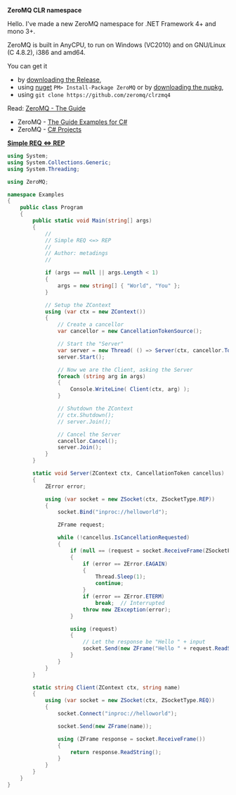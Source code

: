 ﻿
**ZeroMQ CLR namespace**

Hello. I've made a new ZeroMQ namespace for .NET Framework 4+ and mono 3+.

ZeroMQ is built in AnyCPU, to run on Windows (VC2010) and on GNU/Linux (C 4.8.2), i386 and amd64.

You can get it
- by [downloading the Release](https://github.com/zeromq/clrzmq4/releases/tag/master00),
- using [nuget](https://www.nuget.org/packages/ZeroMQ/) `PM> Install-Package ZeroMQ` or by [downloading the nupkg](https://packages.nuget.org/api/v1/package/ZeroMQ/),
- using `git clone https://github.com/zeromq/clrzmq4`

Read: [ZeroMQ - The Guide](http://zguide.zeromq.org/page:all)
- ZeroMQ - [The Guide Examples for C#](http://github.com/metadings/zguide/tree/master/examples/C%23)
- ZeroMQ - [C# Projects](http://github.com/metadings/clrzmq-test)

**[Simple REQ <=> REP](https://github.com/metadings/zguide/blob/master/examples/C%23/Beispiel.cs)**

```csharp
using System;
using System.Collections.Generic;
using System.Threading;

using ZeroMQ;

namespace Examples
{
	public class Program
	{
		public static void Main(string[] args)
		{
			//
			// Simple REQ <=> REP
			//
			// Author: metadings
			//

			if (args == null || args.Length < 1)
			{
				args = new string[] { "World", "You" };
			}

			// Setup the ZContext
			using (var ctx = new ZContext())
			{
				// Create a cancellor
				var cancellor = new CancellationTokenSource();

				// Start the "Server"
				var server = new Thread( () => Server(ctx, cancellor.Token) );
				server.Start();

				// Now we are the Client, asking the Server
				foreach (string arg in args)
				{
					Console.WriteLine( Client(ctx, arg) );
				}

				// Shutdown the ZContext
				// ctx.Shutdown();
				// server.Join();

				// Cancel the Server
				cancellor.Cancel();
				server.Join();
			}
		}

		static void Server(ZContext ctx, CancellationToken cancellus)
		{
			ZError error;

			using (var socket = new ZSocket(ctx, ZSocketType.REP))
			{
				socket.Bind("inproc://helloworld");

				ZFrame request;

				while (!cancellus.IsCancellationRequested)
				{
					if (null == (request = socket.ReceiveFrame(ZSocketFlags.DontWait, out error)))
					{
						if (error == ZError.EAGAIN)
						{
							Thread.Sleep(1);
							continue;
						}
						if (error == ZError.ETERM)
							break;  // Interrupted
						throw new ZException(error);
					}

					using (request)
					{
						// Let the response be "Hello " + input
						socket.Send(new ZFrame("Hello " + request.ReadString()));
					}
				}
			}
		}

		static string Client(ZContext ctx, string name)
		{
			using (var socket = new ZSocket(ctx, ZSocketType.REQ))
			{
				socket.Connect("inproc://helloworld");

				socket.Send(new ZFrame(name));

				using (ZFrame response = socket.ReceiveFrame())
				{
					return response.ReadString();
				}
			}
		}
	}
}
```
